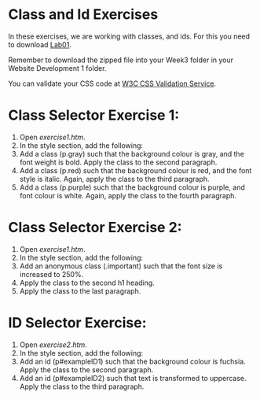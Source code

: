 
# Class and Id Exercises

In these exercises, we are working with classes, and ids. For this you need to download [Lab01](archives/Lab01.zip). 

Remember to download the zipped file into your Week3 folder in your Website Development 1 folder.

You can validate your CSS code at <a href="http://jigsaw.w3.org/css-validator" target="_blank">W3C CSS Validation Service</a>.

# Class Selector Exercise 1:

1. Open *exercise1.htm*.
2. In the style section, add the following: 
  1.  Add a class (p.gray) such that the background colour is gray, and the font weight is bold. Apply the class to the second paragraph.
  2.  Add a class (p.red) such that the background colour is red, and the font style is italic. Again, apply the class to the third paragraph.
  3.  Add a class (p.purple) such that the background colour is purple, and font colour is white. Again, apply the class to the fourth paragraph.

# Class Selector Exercise 2:

1.	Open *exercise1.htm*.
2.	In the style section, add the following:
  1.  Add an anonymous class (.important) such that the font size is increased to 250%.
  2.  Apply the class to the second h1 heading.
  3.  Apply the class to the last paragraph.


# ID Selector Exercise:

1.	Open *exercise2.htm*.
2.	In the style section, add the following:
 1.  Add an id (p#exampleID1) such that the background colour is fuchsia. Apply the class to the second paragraph.
 2.  Add an id (p#exampleID2) such that text is transformed to uppercase. Apply the class to the third paragraph.
